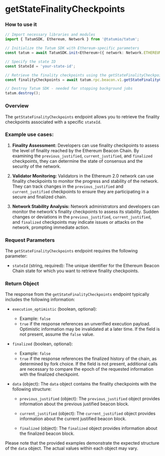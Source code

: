 # getStateFinalityCheckpoints

### How to use it

```typescript
// Import necessary libraries and modules
import { TatumSDK, Ethereum, Network } from '@tatumio/tatum';

// Initialize the Tatum SDK with Ethereum-specific parameters
const tatum = await TatumSDK.init<Ethereum>({ network: Network.ETHEREUM_HOLESKY });

// Specify the state ID
const StateId = 'your-state-id';

// Retrieve the finality checkpoints using the getStateFinalityCheckpoints method
const finalityCheckpoints = await tatum.rpc.beacon.v1.getStateFinalityCheckpoints({stateId: StateId});

// Destroy Tatum SDK - needed for stopping background jobs
tatum.destroy();
```

### Overview

The `getStateFinalityCheckpoints` endpoint allows you to retrieve the finality checkpoints associated with a specific `stateId`.

### Example use cases:

1. **Finality Assessment:** 
   Developers can use finality checkpoints to assess the level of finality reached by the Ethereum Beacon Chain. By examining the `previous_justified`, `current_justified`, and `finalized` checkpoints, they can determine the state of consensus and the security of the network.

2. **Validator Monitoring:** 
   Validators in the Ethereum 2.0 network can use finality checkpoints to monitor the progress and stability of the network. They can track changes in the `previous_justified` and `current_justified` checkpoints to ensure they are participating in a secure and finalized chain.

3. **Network Stability Analysis:** 
   Network administrators and developers can monitor the network's finality checkpoints to assess its stability. Sudden changes or deviations in the `previous_justified`, `current_justified`, and `finalized` checkpoints may indicate issues or attacks on the network, prompting immediate action.

### Request Parameters

The `getStateFinalityCheckpoints` endpoint requires the following parameter:

- `stateId` (string, required):
  The unique identifier for the Ethereum Beacon Chain state for which you want to retrieve finality checkpoints.

### Return Object

The response from the `getStateFinalityCheckpoints` endpoint typically includes the following information:

- `execution_optimistic` (boolean, optional):
  - Example: `false`
  - `true` if the response references an unverified execution payload. Optimistic information may be invalidated at a later time. If the field is not present, assume the `false` value.

- `finalized` (boolean, optional):
  - Example: `false`
  - `true` if the response references the finalized history of the chain, as determined by fork choice. If the field is not present, additional calls are necessary to compare the epoch of the requested information with the finalized checkpoint.

- `data` (object):
  The `data` object contains the finality checkpoints with the following structure:

  - `previous_justified` (object):
    The `previous_justified` object provides information about the previous justified beacon block.

  - `current_justified` (object):
    The `current_justified` object provides information about the current justified beacon block.

  - `finalized` (object):
    The `finalized` object provides information about the finalized beacon block.

Please note that the provided examples demonstrate the expected structure of the `data` object. The actual values within each object may vary.

